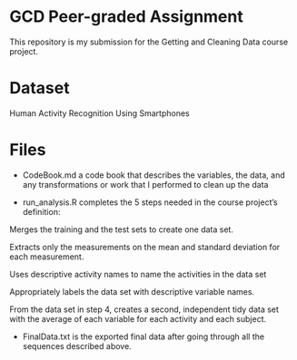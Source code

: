 # GCD Peer-graded Assignment
This repository is my submission for the Getting and Cleaning Data course project.

# Dataset
Human Activity Recognition Using Smartphones

# Files
- CodeBook.md a code book that describes the variables, the data, and any transformations or work that I performed to clean up the data

- run_analysis.R completes the 5 steps needed in the course project’s definition:
 
 Merges the training and the test sets to create one data set.
 
 Extracts only the measurements on the mean and standard deviation for each measurement.
 
 Uses descriptive activity names to name the activities in the data set
 
 Appropriately labels the data set with descriptive variable names.
 
 From the data set in step 4, creates a second, independent tidy data set with the average of each variable for each activity and each subject.

- FinalData.txt is the exported final data after going through all the sequences described above.
